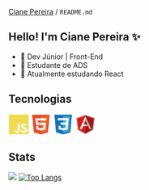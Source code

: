 [Ciane Pereira](https://github.com/ciane-pereira/) / `README.md`

## Hello! I'm Ciane Pereira ✨



* 🔭 Dev Júnior | Front-End
* :book: Estudante de ADS
* 🌱 Atualmente estudando React


## Tecnologias
<img src="https://raw.githubusercontent.com/devicons/devicon/master/icons/javascript/javascript-plain.svg" width="40"> <img src="https://raw.githubusercontent.com/devicons/devicon/master/icons/html5/html5-original.svg" width="40"> <img src="https://raw.githubusercontent.com/devicons/devicon/master/icons/css3/css3-original.svg" width="40"> <img src="https://raw.githubusercontent.com/devicons/devicon/master/icons/angularjs/angularjs-original.svg" width="40">

## Stats
<!--[![Status Ciane Pereira](https://github-readme-stats.vercel.app/api?username=ciane-pereira&show_icons=true&theme=dracula)](https://github.com/anuraghazra/github-readme-stats)-->
![](http://github-profile-summary-cards.vercel.app/api/cards/stats?username=ciane-pereira&theme=cobalt)
[![Top Langs](https://github-readme-stats.vercel.app/api/top-langs/?username=ciane-pereira&show_icons=true&theme=cobalt&layout=compact)](https://github.com/anuraghazra/github-readme-stats)

